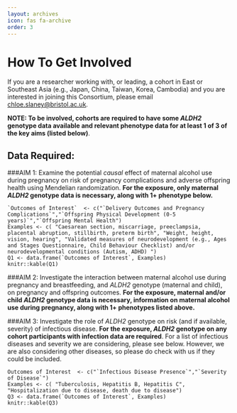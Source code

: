 ```yaml
---
layout: archives
icon: fas fa-archive
order: 3
---
```


# How To Get Involved
If you are a researcher working with, or leading, a cohort in East or Southeast Asia (e.g., Japan, China, Taiwan, Korea, Cambodia) and you are interested in joining this Consortium, please email chloe.slaney@bristol.ac.uk. 

**NOTE: To be involved, cohorts are required to have some *ALDH2* genotype data available and relevant phenotype data for at least 1 of 3 of the key aims (listed below)**. 

## Data Required:
###AIM 1: Examine the potential *causal* effect of maternal alcohol use during pregnancy on risk of pregnancy complications and adverse offspring health using Mendelian randomization. **For the exposure, only maternal *ALDH2* genotype data is necessary, along with 1+ phenotype below.** 

```{r echo = FALSE, results = TRUE}
`Outcomes of Interest`  <- c("`Delivery Outcomes and Pregnancy Complications`","`Offspring Physical Development (0-5 years)`","`Offspring Mental Health")
Examples <- c( "Caesarean section, miscarriage, preeclampsia, placental abruption, stillbirth, preterm birth", "Weight, height, vision, hearing", "Validated measures of neurodevelopment (e.g., Ages and Stages Questionnaire, Child Behaviour Checklist) and/or neurodevelopmental conditions (Autism, ADHD) ")
Q1 <- data.frame(`Outcomes of Interest`, Examples)
knitr::kable(Q1)
```

###AIM 2: Investigate the interaction between maternal alcohol use during pregnancy and breastfeeding, and *ALDH2* genotype (maternal and child), on pregnancy and offspring outcomes. **For the exposure, maternal and/or child *ALDH2* genotype data is necessary, information on maternal alcohol use during pregnancy, along with 1+ phenotypes listed above.** 

###AIM 3: Investigate the role of *ALDH2* genotype on risk (and if available, severity) of infectious disease. **For the exposure, *ALDH2* genotype on any cohort participants with infection data are required**. For a list of infectious diseases and severity we are considering, please see below. However, we are also considering other diseases, so please do check with us if they could be included.

```{r echo = FALSE, results = TRUE}
Outcomes of Interest  <- c("`Infectious Disease Presence`","`Severity of Disease`")
Examples <- c( "Tuberculosis, Hepatitis B, Hepatitis C", "Hospitalization due to disease, death due to disease")
Q3 <- data.frame(`Outcomes of Interest`, Examples)
knitr::kable(Q3)
```

